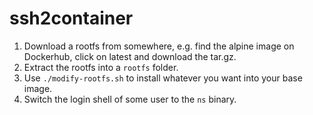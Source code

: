 ssh2container
=============

1. Download a rootfs from somewhere, e.g. find the alpine image on Dockerhub, click on latest and download the tar.gz.
2. Extract the rootfs into a `rootfs` folder.
3. Use `./modify-rootfs.sh` to install whatever you want into your base image.
4. Switch the login shell of some user to the `ns` binary.

